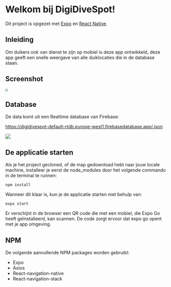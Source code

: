 # Welkom bij DigiDiveSpot!

Dit project is opgezet met [Expo](https://docs.expo.io/) en [React Native](https://reactnative.dev/).

## Inleiding

Om duikers ook van dienst te zijn op mobiel is deze app ontwikkeld, deze app geeft een snelle weergave van alle duiklocaties die in de database staan.



## Screenshot



<img src="https://digidivespot.nl/screenshots/digidivespot-mobile.gif" style="zoom:50%;" />



## Database

De data komt uit een Realtime database van Firebase:

https://digidivespot-default-rtdb.europe-west1.firebasedatabase.app/.json

![](https://digidivespot.nl/screenshots/firebase.png)



## De applicatie starten

Als je het project gecloned, of de map gedownload hebt naar jouw locale machine, installeer je eerst de node_modules door het volgende commando in de terminal te runnen:

`npm install`

Wanneer dit klaar is, kun je de applicatie starten met behulp van:

`expo start`

Er verschijnt in de browser een QR code die met een mobiel, die Expo Go heeft geïnstalleerd, kan scannen. De code zorgt ervoor dat expo go opent met je app omgeving.



## NPM

De volgende aanvullende NPM packages worden gebruikt:

- Expo
- Axios
- React-navigation-native
- React-navigation-stack


